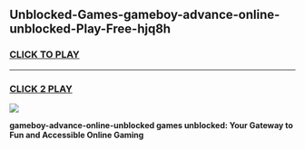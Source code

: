 
## Unblocked-Games-gameboy-advance-online-unblocked-Play-Free-hjq8h
<h3>
<a href="https://premium76.site?title=gameboy-advance-online-unblocked&ref=10A">CLICK TO PLAY</a></h3>
<hr>

<h3>
<a href="https://premium76.site?title=gameboy-advance-online-unblocked&ref=10A">CLICK 2 PLAY</a>
  
</h3>

<a href="https://premium76.site?title=gameboy-advance-online-unblocked&ref=10A"><img src="https://clearcache.store/games.png"></a>


**gameboy-advance-online-unblocked games unblocked: Your Gateway to Fun and Accessible Online Gaming**
